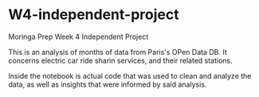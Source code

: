 # W4-independent-project
Moringa Prep Week 4 Independent Project



This is an analysis of months of data from Paris's OPen Data DB. It concerns electric car ride sharin services, and their related stations.

Inside the notebook is actual code that was used to clean and analyze the data, as well as insights that were informed by said analysis.
